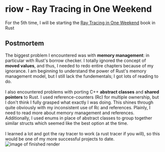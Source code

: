 # riow - Ray Tracing in One Weekend
For the 5th time, I will be starting the [Ray Tracing in One Weekend](https://raytracing.github.io/books/RayTracingInOneWeekend.html) book in Rust
<br>
## Postmortem
The biggest problem I encountered was with **memory management**: in particular with Rust's borrow checker. I totally ignored the concept of **moved values**, and thus, I needed to redo entire chapters because of my ignorance. I am beginning to understand the power of Rust's memory management model, but I still lack the fundementals; I got lots of reading to do.
<br><br>
I also encountered problems with porting C++ **abstract classes** and **shared pointers** to Rust. I used reference-counters (Rc) for multiple ownership, but I don't think I fully grasped what exactly I was doing. This shines through quite obviously with my inconsistent use of Rc and references. Plainly, I need to read more about memory management and references. Additionally, I used enums in place of abstract classes to group together similar structs which seemed like the best option at the time.
<br><br>
I learned a lot and got the ray tracer to work (a rust tracer if you will), so this would be one of my more successful projects to date.
![image of finished render](https://github.com/manorajesh/riow/blob/master/image.ppm)
